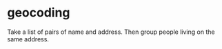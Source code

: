 # geocoding
Take a list of pairs of name and address. Then group people living on the same address.
